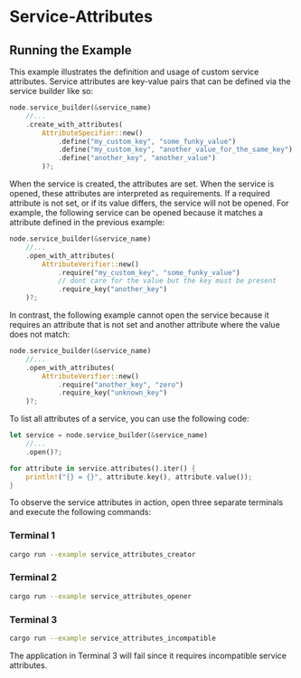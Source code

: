 # Service-Attributes

## Running the Example

This example illustrates the definition and usage of custom service attributes.
Service attributes are key-value pairs that can be defined via the service
builder like so:

```rust
node.service_builder(&service_name)
    //...
    .create_with_attributes(
        AttributeSpecifier::new()
            .define("my_custom_key", "some_funky_value")
            .define("my_custom_key", "another_value_for_the_same_key")
            .define("another_key", "another_value")
        )?;
```

When the service is created, the attributes are set. When the service is opened,
these attributes are interpreted as requirements. If a required attribute is not
set, or if its value differs, the service will not be opened. For example, the
following service can be opened because it matches a attribute defined in the
previous example:

```rust
node.service_builder(&service_name)
    //...
    .open_with_attributes(
        AttributeVerifier::new()
            .require("my_custom_key", "some_funky_value")
            // dont care for the value but the key must be present
            .require_key("another_key")
    )?;
```

In contrast, the following example cannot open the service because it requires
an attribute that is not set and another attribute where the value does not
match:

```rust
node.service_builder(&service_name)
    //...
    .open_with_attributes(
        AttributeVerifier::new()
            .require("another_key", "zero")
            .require_key("unknown_key")
    )?;
```

To list all attributes of a service, you can use the following code:

```rust
let service = node.service_builder(&service_name)
    //...
    .open()?;

for attribute in service.attributes().iter() {
    println!("{} = {}", attribute.key(), attribute.value());
}
```

To observe the service attributes in action, open three separate terminals and
execute the following commands:

### Terminal 1

```sh
cargo run --example service_attributes_creator
```

### Terminal 2

```sh
cargo run --example service_attributes_opener
```

### Terminal 3

```sh
cargo run --example service_attributes_incompatible
```

The application in Terminal 3 will fail since it requires incompatible service
attributes.
